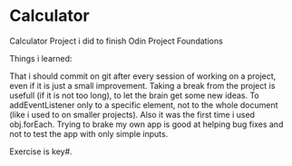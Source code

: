 # Calculator
Calculator Project i did to finish Odin Project Foundations

Things i learned:

That i should commit on git after every session of working on a project, even if it is just a small improvement.
Taking a break from the project is usefull (if it is not too long), to let the brain get some new ideas.
To addEventListener only to a specific element, not to the whole document (like i used to on smaller projects).
Also it was the first time i used obj.forEach. 
Trying to brake my own app is good at helping bug fixes and not to test the app with only simple inputs. 


Exercise is key#.